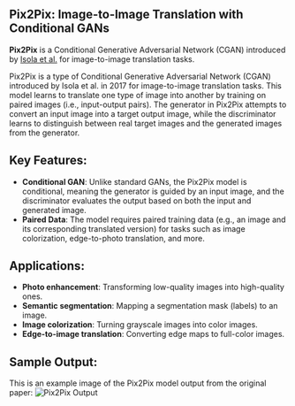 ##  Pix2Pix: Image-to-Image Translation with Conditional GANs
**Pix2Pix** is a Conditional Generative Adversarial Network (CGAN) introduced by [Isola et al.](https://arxiv.org/abs/1611.07004) for image-to-image translation tasks. 

Pix2Pix is a type of Conditional Generative Adversarial Network (CGAN) introduced by Isola et al. in 2017 for image-to-image translation tasks. This model learns to translate one type of image into another by training on paired images (i.e., input-output pairs). The generator in Pix2Pix attempts to convert an input image into a target output image, while the discriminator learns to distinguish between real target images and the generated images from the generator.

## Key Features:

- **Conditional GAN**: Unlike standard GANs, the Pix2Pix model is conditional, meaning the generator is guided by an input image, and the discriminator evaluates the output based on both the input and generated image.
- **Paired Data**: The model requires paired training data (e.g., an image and its corresponding translated version) for tasks such as image colorization, edge-to-photo translation, and more.

## Applications:

- **Photo enhancement**: Transforming low-quality images into high-quality ones.
- **Semantic segmentation**: Mapping a segmentation mask (labels) to an image.
- **Image colorization**: Turning grayscale images into color images.
- **Edge-to-image translation**: Converting edge maps to full-color images.

## Sample Output:

This is an example image of the Pix2Pix model output from the original paper:
![Pix2Pix Output](./Pix2Pix_Outputs.jpg)


